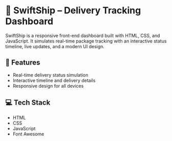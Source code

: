 # 🚚 SwiftShip – Delivery Tracking Dashboard

SwiftShip is a responsive front-end dashboard built with HTML, CSS, and JavaScript. It simulates real-time package tracking with an interactive status timeline, live updates, and a modern UI design.

## 🔧 Features
- Real-time delivery status simulation
- Interactive timeline and delivery details
- Responsive design for all devices

## 💻 Tech Stack
- HTML
- CSS
- JavaScript
- Font Awesome



